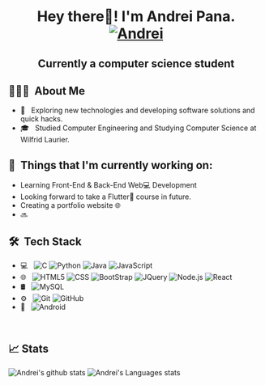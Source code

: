 <h1 align="center"> Hey there👋! I'm Andrei Pana.
  <br>
  <a href="https://www.example.com/">
    <img src="https://img.shields.io/badge/-Andrei%20Pana-blue?style=plastic&logo=linkedin&logoColor=white" alt="Andrei"/>
  </a>
  </h1>
<h2 align="center"> Currently a computer science student </h2>

## 👨🏻‍💻 &nbsp;About Me 

- 🤔 &nbsp; Exploring new technologies and developing software solutions and quick hacks.
- 🎓 &nbsp; Studied Computer Engineering and Studying Computer Science at Wilfrid Laurier.


## 💼 &nbsp;Things that I'm currently working on: 
* Learning Front-End & Back-End Web:computer: Development
* Looking forward to take a Flutter:calling: course in future.
* Creating a portfolio website :globe_with_meridians:
* 🔜


## 🛠 &nbsp;Tech Stack

- 💻 &nbsp;
  ![C](https://img.shields.io/badge/-C-333333?style=flat&logo=C%2B%2B&logoColor=00599C)
  ![Python](https://img.shields.io/badge/-Python-333333?style=flat&logo=python)
  ![Java](https://img.shields.io/badge/-Java-333333?style=flat&logo=Java&logoColor=007396)
  ![JavaScript](https://img.shields.io/badge/-JavaScript-333333?style=flat&logo=javascript)
  <!-- ![PHP](https://img.shields.io/badge/-PHP-333333?style=flat&logo=php)
  ![Dart](https://img.shields.io/badge/-Dart-333333?style=flat&logo=dart)-->
- 🌐 &nbsp;
  ![HTML5](https://img.shields.io/badge/-HTML5-333333?style=flat&logo=HTML5)
  ![CSS](https://img.shields.io/badge/-CSS-333333?style=flat&logo=CSS3&logoColor=1572B6)
  ![BootStrap](https://img.shields.io/badge/-BootStrap-333333?style=flat&logo=bootstrap&logoColor=1572B6)
  ![JQuery](https://img.shields.io/badge/-JQuery-333333?style=flat&logo=jquery)
  ![Node.js](https://img.shields.io/badge/-Node.js-333333?style=flat&logo=node.js)
  ![React](https://img.shields.io/badge/-React-333333?style=flat&logo=react)
  <!-- ![Django](https://img.shields.io/badge/-Django-333333?style=flat&logo=django) -->
- 🛢 &nbsp;
  ![MySQL](https://img.shields.io/badge/-MySQL-333333?style=flat&logo=mysql)
  <!-- ![MongoDB](https://img.shields.io/badge/-MongoDB-333333?style=flat&logo=mongodb)
  ![Firebase](https://img.shields.io/badge/-Firebase-333333?style=flat&logo=firebase) -->
- ⚙️ &nbsp;
  ![Git](https://img.shields.io/badge/-Git-333333?style=flat&logo=git)
  ![GitHub](https://img.shields.io/badge/-GitHub-333333?style=flat&logo=github)
- 📱 &nbsp;
  ![Android](https://img.shields.io/badge/-Android-333333?style=flat&logo=android)
  
<br/>

## 📈 Stats
![Andrei's github stats](https://github-readme-stats.vercel.app/api?username=voodoufreak&hide=["issues"]&show_icons=true&line_height=30)
![Andrei's Languages stats](https://github-readme-stats.vercel.app/api/top-langs/?username=voodoufreak&theme=buefy&layout=compact&langs_count=10)

<!--
**voodoufreak/voodoufreak** is a ✨ _special_ ✨ repository because its `README.md` (this file) appears on your GitHub profile.

Here are some ideas to get you started:

- 🔭 I’m currently working on ...
- 🌱 I’m currently learning ...
- 👯 I’m looking to collaborate on ...
- 🤔 I’m looking for help with ...
- 💬 Ask me about ...
- 📫 How to reach me: ...
- 😄 Pronouns: ...
- ⚡ Fun fact: ...


### Hi there 👋

![Flutter](https://img.shields.io/badge/-Flutter-333333?style=flat&logo=flutter)
![ReactNative](https://img.shields.io/badge/-React%20Native-333333?style=flat&logo=react)

Profile Counter: 
<!-- <img src="https://komarev.com/ghpvc/?username=voodoufreak&label=Profile%20views&color=0e75b6&style=flat" alt="Andrei" /> --->
<!-- linkedIn -->
